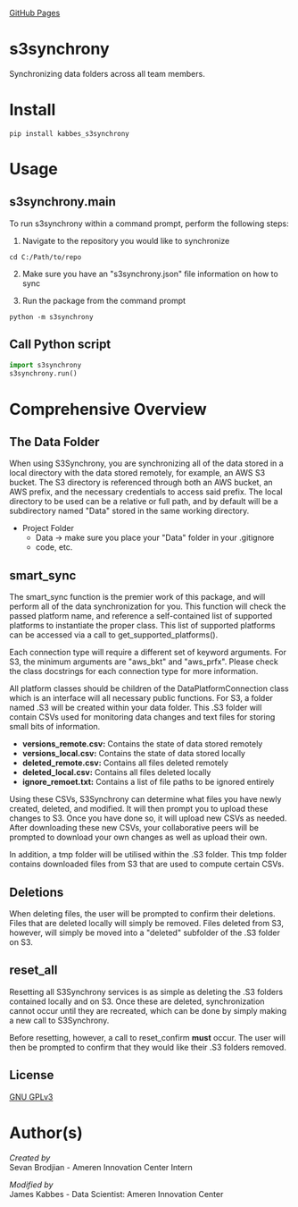 [GitHub Pages](https://jameskabbes.github.io/s3synchrony/)

# s3synchrony
Synchronizing data folders across all team members.

# Install
```
pip install kabbes_s3synchrony
```

# Usage

## s3synchrony.__main__
To run s3synchrony within a command prompt, perform the following steps:

1. Navigate to the repository you would like to synchronize
```
cd C:/Path/to/repo
```

2. Make sure you have an "s3synchrony.json" file information on how to sync

3. Run the package from the command prompt
```
python -m s3synchrony
```

## Call Python script

```python
import s3synchrony
s3synchrony.run()
```


# Comprehensive Overview

## The Data Folder

When using S3Synchrony, you are synchronizing all of the data stored in a local directory with the data stored remotely, for example, an AWS S3 bucket. The S3 directory is referenced through both an AWS bucket, an AWS prefix, and the necessary credentials to access said prefix. The local directory to be used can be a relative or full path, and by default will be a subdirectory named "Data" stored in the same working directory.

- Project Folder
  - Data -> make sure you place your "Data" folder in your .gitignore
  - code, etc.

## smart_sync

The smart_sync function is the premier work of this package, and will perform all of the data synchronization for you. This function will check the passed platform name, and reference a self-contained list of supported platforms to instantiate the proper class. This list of supported platforms can be accessed via a call to get_supported_platforms().

Each connection type will require a different set of keyword arguments. For S3, the minimum arguments are "aws_bkt" and "aws_prfx". Please check the class docstrings for each connection type for more information.

All platform classes should be children of the DataPlatformConnection class which is an interface will all necessary public functions. For S3, a folder named .S3 will be created within your data folder. This .S3 folder will contain CSVs used for monitoring data changes and text files for storing small bits of information.

- **versions_remote.csv:** Contains the state of data stored remotely
- **versions_local.csv:** Contains the state of data stored locally
- **deleted_remote.csv:** Contains all files deleted remotely
- **deleted_local.csv:** Contains all files deleted locally
- **ignore_remoet.txt:** Contains a list of file paths to be ignored entirely

Using these CSVs, S3Synchrony can determine what files you have newly created, deleted, and modified. It will then prompt you to upload these changes to S3. Once you have done so, it will upload new CSVs as needed. After downloading these new CSVs, your collaborative peers will be prompted to download your own changes as well as upload their own.

In addition, a tmp folder will be utilised within the .S3 folder. This tmp folder contains downloaded files from S3 that are used to compute certain CSVs.

## Deletions

When deleting files, the user will be prompted to confirm their deletions. Files that are deleted locally will simply be removed. Files deleted from S3, however, will simply be moved into a "deleted" subfolder of the .S3 folder on S3.


## reset_all

Resetting all S3Synchrony services is as simple as deleting the .S3 folders contained locally and on S3. Once these are deleted, synchronization cannot occur until they are recreated, which can be done by simply making a new call to S3Synchrony.

Before resetting, however, a call to reset_confirm **must** occur. The user will then be prompted to confirm that they would like their .S3 folders removed.

## License
[GNU GPLv3](https://www.gnu.org/licenses/)


# Author(s)

*Created by*<br>
Sevan Brodjian - Ameren Innovation Center Intern

*Modified by*<br>
James Kabbes - Data Scientist: Ameren Innovation Center